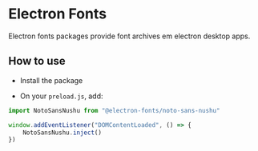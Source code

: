 # Electron Fonts

Electron fonts packages provide font archives em electron desktop apps.

## How to use

* Install the package

* On your `preload.js`, add:

```ts
import NotoSansNushu from "@electron-fonts/noto-sans-nushu"

window.addEventListener("DOMContentLoaded", () => {
    NotoSansNushu.inject()
})
```
